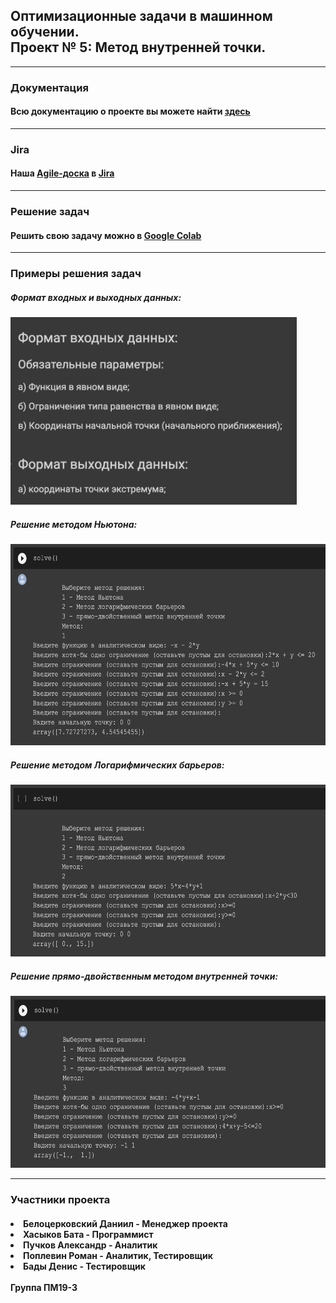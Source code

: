 <html>
	<body>
		<h2>Оптимизационные задачи в машинном обучении. <br> Проект № 5: Метод внутренней точки.</h2>
		<hr>
		<h3>Документация</h3>
		<h4>Всю документацию о проекте вы можете найти <a href = "documentation.pdf">здесь</a></h4>
		<hr>
		<h3>Jira</h3>
		<h4>Наша <a href = "https://opml.atlassian.net/jira/software/projects/KE5/boards/4">Аgile-доска</a> в <a href = "https://www.atlassian.com/ru/software/jira">Jira</a></h4>
		<hr>
		<h3>Решение задач</h3>
		<h4>Решить свою задачу можно в <a href="https://colab.research.google.com/drive/1CfLGxOzWVDc_NHeVoZRxVxzS24kcA4UK?usp=sharing">Google Colab</a> </h4>
		<hr>
		<h3>Примеры решения задач</h3>
		<h5>Формат входных и выходных данных: </h5> 
		<img src="Images/i1.png"
		     height="300px">
		<h5>Решение методом Ньютона: </h5>                                                
		<img src="Images/i2.png"
		     height="322px">
		<h5>Решение методом Логарифмических барьеров: </h5>                                                
		<img src="Images/i3.png"
		     height="275px">
		<h5>Решение прямо-двойственным методом внутренней точки: </h5>                                                
		<img src="Images/i4.png"
		     height="275px">
		<hr>
		<h3>Участники проекта</h3>
		<h4>
		<li>Белоцерковский Даниил - Менеджер проектa</li>
		<li>Хасыков Бата - Программист</li>
		<li>Пучков Александр - Аналитик</li>
		<li>Поплевин Роман - Аналитик, Тестировщик</li>
		<li>Бады Денис - Тестировщик</li>
		<br>
		Группа ПМ19-3
		</h4>
  </body>

</html>
